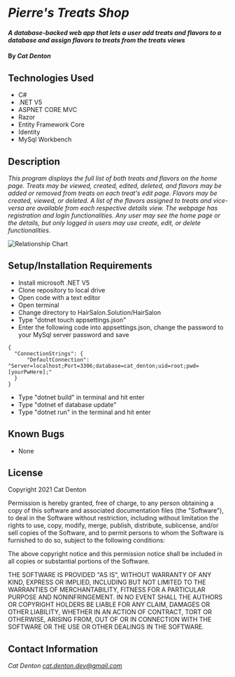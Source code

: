 # _Pierre's Treats Shop_

#### _A database-backed web app that lets a user add treats and flavors to a database and assign flavors to treats from the treats views_

#### By _**Cat Denton**_

## Technologies Used

* C#
* .NET V5
* ASPNET CORE MVC
* Razor
* Entity Framework Core
* Identity
* MySql Workbench

## Description

_This program displays the full list of both treats and flavors on the home page. Treats may be viewed, created, edited, deleted, and flavors may be added or removed from treats on each treat's edit page. Flavors may be created, viewed, or deleted. A list of the flavors assigned to treats and vice-versa are available from each respective details view. The webpage has registration and login functionalities. Any user may see the home page or the details, but only logged in users may use create, edit, or delete functionalities._

![Relationship Chart](https://i.imgur.com/9XYbJ4p.png)

## Setup/Installation Requirements

* Install microsoft .NET V5
* Clone repository to local drive
* Open code with a text editor
* Open terminal
* Change directory to HairSalon.Solution/HairSalon
* Type "dotnet touch appsettings.json"
* Enter the following code into appsettings.json, change the password to your MySql server password and save
```
{
  "ConnectionStrings": {
      "DefaultConnection": "Server=localhost;Port=3306;database=cat_denton;uid=root;pwd=[yourPwHere];"
  }
}
```
* Type "dotnet build" in terminal and hit enter
* Type "dotnet ef database update"
* Type "dotnet run" in the terminal and hit enter

## Known Bugs

* None

## License

Copyright 2021 Cat Denton

Permission is hereby granted, free of charge, to any person obtaining a copy of this software and associated documentation files (the "Software"), to deal in the Software without restriction, including without limitation the rights to use, copy, modify, merge, publish, distribute, sublicense, and/or sell copies of the Software, and to permit persons to whom the Software is furnished to do so, subject to the following conditions:

The above copyright notice and this permission notice shall be included in all copies or substantial portions of the Software.

THE SOFTWARE IS PROVIDED "AS IS", WITHOUT WARRANTY OF ANY KIND, EXPRESS OR IMPLIED, INCLUDING BUT NOT LIMITED TO THE WARRANTIES OF MERCHANTABILITY, FITNESS FOR A PARTICULAR PURPOSE AND NONINFRINGEMENT. IN NO EVENT SHALL THE AUTHORS OR COPYRIGHT HOLDERS BE LIABLE FOR ANY CLAIM, DAMAGES OR OTHER LIABILITY, WHETHER IN AN ACTION OF CONTRACT, TORT OR OTHERWISE, ARISING FROM, OUT OF OR IN CONNECTION WITH THE SOFTWARE OR THE USE OR OTHER DEALINGS IN THE SOFTWARE.



## Contact Information

_Cat Denton <cat.denton.dev@gmail.com>_
